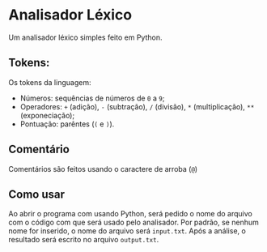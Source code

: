 # Analisador Léxico
Um analisador léxico simples feito em Python.

## Tokens:
Os tokens da linguagem:
* Números: sequências de números de `0` a `9`;
* Operadores: `+` (adição), `-` (subtração), `/` (divisão), `*` (multiplicação), `**` (exponeciação);
* Pontuação: parêntes (`(` e `)`).

## Comentário
Comentários são feitos usando o caractere de arroba (`@`)

## Como usar
Ao abrir o programa com usando Python, será pedido o nome do arquivo com o código com que será usado pelo analisador. Por padrão, se nenhum nome for inserido, o nome do arquivo será `input.txt`. Após a análise, o resultado será escrito no arquivo `output.txt`.
